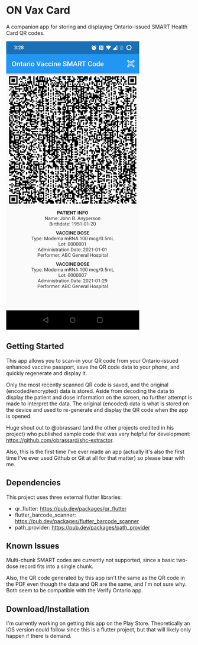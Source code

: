 # ON Vax Card

A companion app for storing and displaying Ontario-issued SMART Health Card QR codes.

<img src="doc/app_screenshot.jpg?raw=true" width="360" height="780">

## Getting Started

This app allows you to scan-in your QR code from your Ontario-issued enhanced vaccine passport, save the QR code data to your phone, and quickly regenerate and display it.

Only the most recently scanned QR code is saved, and the original (encoded/encrypted) data is stored. Aside from decoding the data to display the patient and dose information on the screen, no further attempt is made to interpret the data. The original (encoded) data is what is stored on the device and used to re-generate and display the QR code when the app is opened.

Huge shout out to @obrassard (and the other projects credited in his project) who published sample code that was very helpful for development: https://github.com/obrassard/shc-extractor.

Also, this is the first time I've ever made an app (actually it's also the first time I've ever used Github or Git at all for that matter) so please bear with me.

## Dependencies

This project uses three external flutter libraries:

- qr_flutter: https://pub.dev/packages/qr_flutter
- flutter_barcode_scanner: https://pub.dev/packages/flutter_barcode_scanner
- path_provider: https://pub.dev/packages/path_provider

## Known Issues

Multi-chunk SMART codes are currently not supported, since a basic two-dose record fits into a single chunk.

Also, the QR code generated by this app isn't the same as the QR code in the PDF even though the data and QR are the same, and I'm not sure why. Both seem to be compatible with the Verify Ontario app.

## Download/Installation

I'm currently working on getting this app on the Play Store. Theoretically an iOS version could follow since this is a flutter project, but that will likely only happen if there is demand.